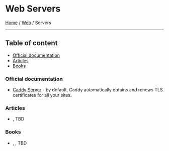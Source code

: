 # Web Servers

[Home](../../README.md) / [Web](../README.md) / Servers

---


## Table of content

- [Official documentation](#official-documentation)
- [Articles](#articles)
- [Books](#books)


### Official documentation

- [Caddy Server](https://caddyserver.com/docs/) - by default, Caddy automatically obtains and renews TLS certificates 
for all your sites.


### Articles

- [](), TBD


### Books

- <name>, <author>, TBD
